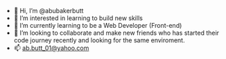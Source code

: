 - 👋 Hi, I’m @abubakerbutt
- 👀 I’m interested in learning to build new skills
- 🌱 I’m currently learning to be a Web Developer (Front-end)
- 💞️ I’m looking to collaborate and make new friends who has started their code journey recently and looking for the same enviroment.
- 📫 ab.butt_01@yahoo.com

<!---
abubakerbutt/abubakerbutt is a ✨ special ✨ repository because its `README.md` (this file) appears on your GitHub profile.
You can click the Preview link to take a look at your changes.
--->
